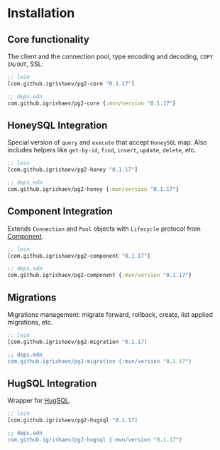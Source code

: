 # Installation

## Core functionality

The client and the connection pool, type encoding and decoding, `COPY IN/OUT`,
SSL:

~~~clojure
;; lein
[com.github.igrishaev/pg2-core "0.1.17"]

;; deps.edn
com.github.igrishaev/pg2-core {:mvn/version "0.1.17"}
~~~

## HoneySQL Integration

Special version of `query` and `execute` that accept `HoneySQL` map.
Also includes helpers like `get-by-id`, `find`, `insert`, `update`, `delete`, etc.

~~~clojure
;; lein
[com.github.igrishaev/pg2-honey "0.1.17"]

;; deps.edn
com.github.igrishaev/pg2-honey {:mvn/version "0.1.17"}
~~~

[component]: https://github.com/stuartsierra/component

## Component Integration

Extends `Connection` and `Pool` objects with `Lifecycle`
protocol from [Component][component].

~~~clojure
;; lein
[com.github.igrishaev/pg2-component "0.1.17"]

;; deps.edn
com.github.igrishaev/pg2-component {:mvn/version "0.1.17"}
~~~

## Migrations

Migrations management: migrate forward, rollback, create, list applied migrations, etc.

~~~clojure
;; lein
[com.github.igrishaev/pg2-migration "0.1.17]

;; deps.edn
com.github.igrishaev/pg2-migration {:mvn/version "0.1.17"}
~~~

[hugsql]: https://www.hugsql.org/

## HugSQL Integration

Wrapper for [HugSQL][hugsql].

~~~clojure
;; lein
[com.github.igrishaev/pg2-hugsql "0.1.17]

;; deps.edn
com.github.igrishaev/pg2-hugsql {:mvn/version "0.1.17"}
~~~
